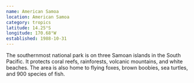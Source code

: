 ```yaml
---
name: American Samoa
location: American Samoa
category: tropics
latitude: 14.25°S
longitude: 170.68°W
established: 1988-10-31
---
```


The southernmost national park is on three Samoan islands in the South Pacific. It protects coral reefs, rainforests, volcanic mountains, and white beaches. The area is also home to flying foxes, brown boobies, sea turtles, and 900 species of fish.
